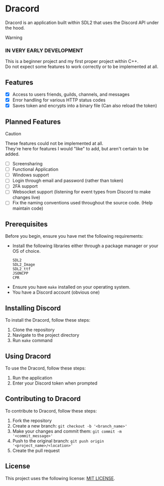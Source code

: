 # Dracord
Dracord is an application built within SDL2 that uses the Discord API under the hood.


> [!WARNING]
> ### IN VERY EARLY DEVELOPMENT
> This is a beginner project and my first proper project within C++. <br/>
> Do not expect some features to work correctly or to be implemented at all.


## Features
- [x] Access to users friends, guilds, channels, and messages
- [x] Error handling for various HTTP status codes
- [x] Saves token and encrypts into a binary file (Can also reload the token)

## Planned Features
> [!CAUTION]
> These features could not be implemented at all. <br/>
> They're here for features I would "like" to add, but aren't certain to be added.

- [ ] Screensharing
- [ ] Functional Application
- [ ] Windows support
- [ ] Login through email and password (rather than token)
- [ ] 2FA support
- [ ] Websocket support (listening for event types from Discord to make changes live)
- [ ] Fix the naming conventions used throughout the source code. (Help maintain code)

## Prerequisites
Before you begin, ensure you have met the following requirements:

- Install the following libraries either through a package manager or your OS of choice.
  ```
  SDL2
  SDL2_Image
  SDL2_ttf
  JSONCPP
  CPR
  ```
- Ensure you have `make` installed on your operating system.
- You have a Discord account (obvious one)

## Installing Discord

To install the Dracord, follow these steps:

1. Clone the repository
2. Navigate to the project directory
3. Run `make` command

## Using Dracord

To use the Dracord, follow these steps:

1. Run the application
2. Enter your Discord token when prompted

## Contributing to Dracord

To contribute to Dracord, follow these steps:

1. Fork the repository
2. Create a new branch: `git checkout -b '<branch_name>'`
3. Make your changes and commit them: `git commit -m '<commit_message>'`
4. Push to the original branch: `git push origin '<project_name>/<location>'`
5. Create the pull request

## License

This project uses the following license: [MIT LICENSE](https://github.com/aitezera/dracord/blob/main/LICENSE).